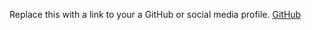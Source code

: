 Replace this with a link to your a GitHub or social media profile.
[GitHub](http://github.com/XIEJUNJIE2775)
